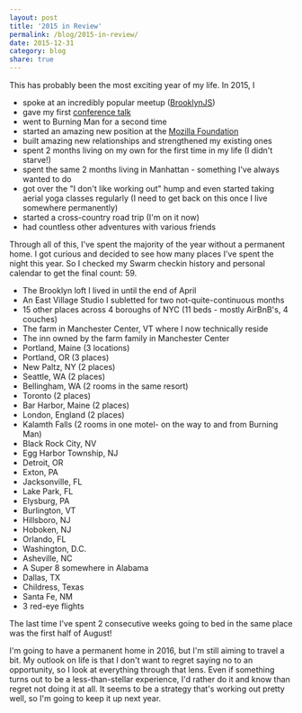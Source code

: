 ```yaml
---
layout: post
title: '2015 in Review'
permalink: /blog/2015-in-review/
date: 2015-12-31
category: blog
share: true
---
```


This has probably been the most exciting year of my life. In 2015, I

- spoke at an incredibly popular meetup ([BrooklynJS](http://brooklynjs.com/))
- gave my first [conference talk](http://2015.cascadiajs.com/speakers/alan-mooiman)
- went to Burning Man for a second time
- started an amazing new position at the [Mozilla Foundation](https://www.mozilla.org/en-US/foundation/)
- built amazing new relationships and strengthened my existing ones
- spent 2 months living on my own for the first time in my life (I didn't starve!)
- spent the same 2 months living in Manhattan - something I've always wanted to do
- got over the "I don't like working out" hump and even started taking aerial yoga classes regularly (I need to get back on this once I live somewhere permanently)
- started a cross-country road trip (I'm on it now)
- had countless other adventures with various friends

Through all of this, I've spent the majority of the year without a permanent home. I got curious and decided to see how many places I've spent the night this year. So I checked my Swarm checkin history and personal calendar to get the final count: 59.

- The Brooklyn loft I lived in until the end of April
- An East Village Studio I subletted for two not-quite-continuous months
- 15 other places across 4 boroughs of NYC (11 beds - mostly AirBnB's, 4 couches)
- The farm in Manchester Center, VT where I now technically reside
- The inn owned by the farm family in Manchester Center
- Portland, Maine (3 locations)
- Portland, OR (3 places)
- New Paltz, NY (2 places)
- Seattle, WA (2 places)
- Bellingham, WA (2 rooms in the same resort)
- Toronto (2 places)
- Bar Harbor, Maine (2 places)
- London, England (2 places)
- Kalamth Falls (2 rooms in one motel- on the way to and from Burning Man)
- Black Rock City, NV
- Egg Harbor Township, NJ
- Detroit, OR
- Exton, PA
- Jacksonville, FL
- Lake Park, FL
- Elysburg, PA
- Burlington, VT
- Hillsboro, NJ
- Hoboken, NJ
- Orlando, FL
- Washington, D.C.
- Asheville, NC
- A Super 8 somewhere in Alabama
- Dallas, TX
- Childress, Texas
- Santa Fe, NM
- 3 red-eye flights

The last time I've spent 2 consecutive weeks going to bed in the same place was the first half of August!

I'm going to have a permanent home in 2016, but I'm still aiming to travel a bit. My outlook on life is that I don't want to regret saying no to an opportunity, so I look at everything through that lens. Even if something turns out to be a less-than-stellar experience, I'd rather do it and know than regret not doing it at all. It seems to be a strategy that's working out pretty well, so I'm going to keep it up next year.
